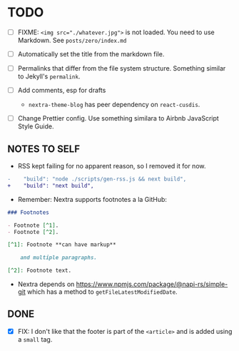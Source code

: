 # TODO

- [ ] FIXME: `<img src="./whatever.jpg">` is not loaded. You need to use Markdown.
See `posts/zero/index.md`

- [ ] Automatically set the title from the markdown file.

- [ ] Permalinks that differ from the file system structure.
Something similar to Jekyll's `permalink`.

- [ ] Add comments, esp for drafts
    * `nextra-theme-blog` has peer dependency on `react-cusdis`.

- [ ] Change Prettier config. Use something similara to Airbnb JavaScript Style Guide.


## NOTES TO SELF

- RSS kept failing for no apparent reason, so I removed it for now.
```diff
-    "build": "node ./scripts/gen-rss.js && next build",
+    "build": "next build",
```

- Remember: Nextra supports footnotes a la GitHub:
```md
### Footnotes

- Footnote [^1].
- Footnote [^2].

[^1]: Footnote **can have markup**

    and multiple paragraphs.

[^2]: Footnote text.
```

- Nextra depends on https://www.npmjs.com/package/@napi-rs/simple-git
which has a method to `getFileLatestModifiedDate`.


## DONE

- [x] FIX: I don't like that the footer is part of the `<article>` and is added using a `small` tag.
